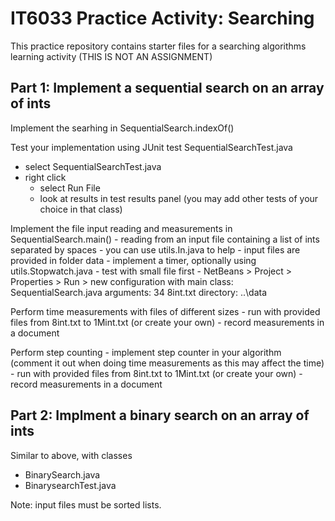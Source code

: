 # IT6033 Practice Activity: Searching
This practice repository contains starter files for a searching algorithms learning activity (THIS IS NOT AN ASSIGNMENT)

## Part 1: Implement a sequential search on an array of ints

Implement the searhing in SequentialSearch.indexOf()

Test your implementation using JUnit test SequentialSearchTest.java
* select SequentialSearchTest.java
* right click
    - select Run File
    - look at results in test results panel
    (you may add other tests of your choice in that class)
    
Implement the file input reading and measurements in SequentialSearch.main()
    - reading from an input file containing a list of ints separated by spaces
    - you can use utils.In.java to help
    - input files are provided in folder data
    - implement a timer, optionally using utils.Stopwatch.java
    - test with small file first
    - NetBeans > Project > Properties > Run > new configuration with 
                main class: SequentialSearch.java
                arguments: 34 8int.txt
                directory: ..\data
    
Perform time measurements with files of different sizes
    - run with provided files from 8int.txt to 1Mint.txt (or create your own)
    - record measurements in a document
    
Perform step counting
    - implement step counter in your algorithm (comment it out when doing time measurements as this may affect the time)
    - run with provided files from 8int.txt to 1Mint.txt (or create your own)
    - record measurements in a document


## Part 2: Implment a binary search on an array of ints

Similar to above, with classes
- BinarySearch.java
- BinarysearchTest.java

Note: input files must be sorted lists.


